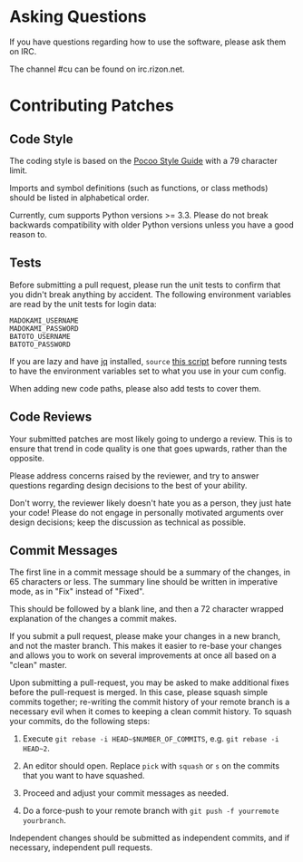 Asking Questions
================

If you have questions regarding how to use the software, please ask them on IRC.

The channel #cu can be found on irc.rizon.net.

Contributing Patches
====================

Code Style
----------

The coding style is based on the [Pocoo Style Guide](http://www.pocoo.org/internal/styleguide/)
with a 79 character limit.

Imports and symbol definitions (such as functions, or class methods) should be
listed in alphabetical order.

Currently, cum supports Python versions >= 3.3. Please do not break backwards
compatibility with older Python versions unless you have a good reason to.

Tests
-----

Before submitting a pull request, please run the unit tests to confirm that you
didn't break anything by accident. The following environment variables are read
by the unit tests for login data:

    MADOKAMI_USERNAME
    MADOKAMI_PASSWORD
    BATOTO_USERNAME
    BATOTO_PASSWORD

If you are lazy and have [jq](https://stedolan.github.io/jq/) installed,
`source` [this script](https://gist.github.com/CounterPillow/9e6ea93bd0e9b94b8de84326db46fee4)
before running tests to have the environment variables set to what you use in
your cum config.

When adding new code paths, please also add tests to cover them.

Code Reviews
------------

Your submitted patches are most likely going to undergo a review. This is to
ensure that trend in code quality is one that goes upwards, rather than the
opposite.

Please address concerns raised by the reviewer, and try to answer questions
regarding design decisions to the best of your ability.

Don't worry, the reviewer likely doesn't hate you as a person, they just hate
your code! Please do not engage in personally motivated arguments over design
decisions; keep the discussion as technical as possible.

Commit Messages
---------------

The first line in a commit message should be a summary of the changes, in 65
characters or less. The summary line should be written in imperative mode, as in
"Fix" instead of "Fixed".

This should be followed by a blank line, and then a 72 character wrapped
explanation of the changes a commit makes.

If you submit a pull request, please make your changes in a new branch, and not
the master branch. This makes it easier to re-base your changes and allows you
to work on several improvements at once all based on a "clean" master.

Upon submitting a pull-request, you may be asked to make additional fixes before
the pull-request is merged. In this case, please squash simple commits together;
re-writing the commit history of your remote branch is a necessary evil when it
comes to keeping a clean commit history. To squash your commits, do the
following steps:

1. Execute `git rebase -i HEAD~$NUMBER_OF_COMMITS`, e.g. `git rebase -i HEAD~2`.

2. An editor should open. Replace `pick` with `squash` or `s` on the commits
that you want to have squashed.

3. Proceed and adjust your commit messages as needed.

4. Do a force-push to your remote branch with `git push -f yourremote
yourbranch`.

Independent changes should be submitted as independent commits, and if
necessary, independent pull requests.
